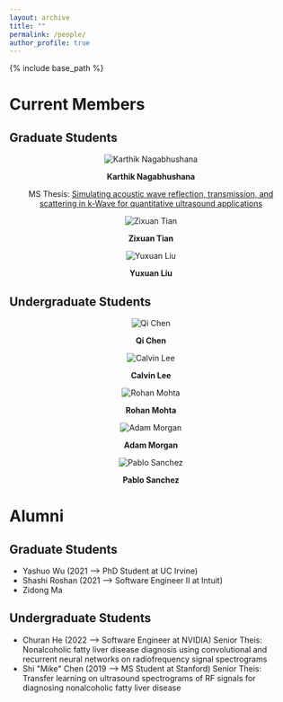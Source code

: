 ```yaml
---
layout: archive
title: ""
permalink: /people/
author_profile: true
---
```


{% include base_path %}

Current Members
======

## Graduate Students

<center>
  <div class="author__avatar">
    <img src="/images/img/students/Karthik Nagabhushana.jpg" class="author__avatar" alt="Karthik Nagabhushana">
  </div>
  <div class="author__content">
    <p><b>Karthik Nagabhushana</b></p>
    <p>MS Thesis: <a href = "pdf link">Simulating acoustic wave reflection, transmission, and scattering in k-Wave for quantitative ultrasound applications </a></p>     
  </div>
</center>

<center>
  <div class="author__avatar">
        <img src="/images/img/students/Zixuan Tian.jpg" class="author__avatar" alt="Zixuan Tian">
  </div>
  <div class="author__content">
    <p><b>Zixuan Tian</b></p>
  </div>
</center>

<center>
  <div class="author__avatar">
        <img src="/images/img/students/Yuxuan Liu.jpg" class="author__avatar" alt="Yuxuan Liu">
  </div>
  <div class="author__content">
    <p><b>Yuxuan Liu</b></p>
  </div>
</center>  

## Undergraduate Students

<center>
  <div class="author__avatar">
        <img src="/images/img/students/Qi Chen.jpg" class="author__avatar" alt="Qi Chen">
  </div>
  <div class="author__content">
    <p><b>Qi Chen</b></p>
  </div>
</center>  

<center>
  <div class="author__avatar">
        <img src="/images/img/students/Calvin Lee.jpg" class="author__avatar" alt="Calvin Lee">
  </div>
  <div class="author__content">
    <p><b>Calvin Lee</b></p>
  </div>
</center>  

<center>
  <div class="author__avatar">
        <img src="/images/img/students/Rohan Mohta.jpg" class="author__avatar" alt="Rohan Mohta">
  </div>
  <div class="author__content">
    <p><b>Rohan Mohta</b></p>
  </div>
</center>  

<center>
  <div class="author__avatar">
        <img src="/images/img/students/Adam Morgan.jpg" class="author__avatar" alt="Adam Morgan">
  </div>
  <div class="author__content">
    <p><b>Adam Morgan</b></p>
  </div>
</center>  

<center>
  <div class="author__avatar">
        <img src="/images/img/students/Pablo Sanchez.jpg" class="author__avatar" alt="Pablo Sanchez">
  </div>
  <div class="author__content">
    <p><b>Pablo Sanchez</b></p>
  </div>
</center>  



Alumni
======
## Graduate Students
- Yashuo Wu (2021 --> PhD Student at UC Irvine)
- Shashi Roshan (2021 --> Software Engineer II at Intuit)
- Zidong Ma 

## Undergraduate Students
- Churan He (2022 --> Software Engineer at NVIDIA)
  Senior Theis: Nonalcoholic fatty liver disease diagnosis using convolutional and recurrent neural networks on radiofrequency signal spectrograms
- Shi "Mike" Chen (2019 --> MS Student at Stanford)
  Senior Theis: Transfer learning on ultrasound spectrograms of RF signals for diagnosing nonalcoholic fatty liver disease

<br/>

